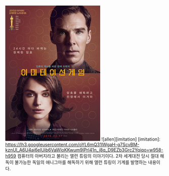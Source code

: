 ![allen](/assets/images/allen.png)
![allen][imitation]
[imitation]:
https://lh3.googleusercontent.com/oYL6mQ31lWgaH-g7ScvBM-kznUl_A6U4aj6elUib6VaWloKKwum9lPrl41n_j8q_D9EZb3Grc2Yqiqo=w958-h959
컴퓨터의 아버지라고 불리는 앨런 튜링의 이야기이다. 2차 세계대전 당시 절대 해독이 불가능한 독일의 애니그마를 해독하기 위해 앨런 튜링이 기계를 발명하는 내용이다.
